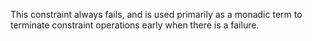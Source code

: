 This constraint always fails, and is used primarily as a monadic term to terminate constraint operations early when there is a failure.